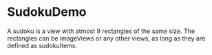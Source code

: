 # SudokuDemo

A sudoku is a view with atmost 9 rectangles of the same size. The rectangles can be imageViews or any other views, as long as they are defined as sudokuItems.
